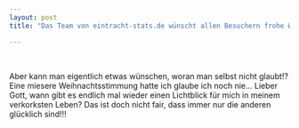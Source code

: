 ```yaml
---
layout: post
title: "Das Team von eintracht-stats.de wünscht allen Besuchern frohe Weihnachten!"

---
```


 

Aber kann man eigentlich etwas wünschen, woran man selbst nicht glaubt!? Eine miesere Weihnachtsstimmung hatte ich glaube ich noch nie... Lieber Gott, wann gibt es endlich mal wieder einen Lichtblick für mich in meinem verkorksten Leben? Das ist doch nicht fair, dass immer nur die anderen glücklich sind!!!
